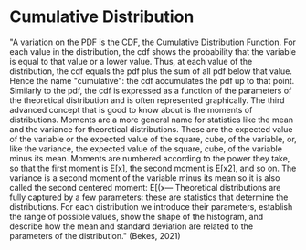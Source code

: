 # Cumulative Distribution

"A variation on the PDF is the CDF, the Cumulative Distribution Function. For each value in the distribution, the cdf shows the probability that the variable is equal to that value or a lower value. Thus, at each value of the distribution, the cdf equals the pdf plus the sum of all pdf below that value. Hence the name "cumulative": the cdf accumulates the pdf up to that point. Similarly to the pdf, the cdf is expressed as a function of the parameters of the theoretical distribution and is often represented graphically. The third advanced concept that is good to know about is the moments of distributions. Moments are a more general name for statistics like the mean and the variance for theoretical distributions. These are the expected value of the variable or the expected value of the square, cube, of the variable, or, like the variance, the expected value of the square, cube, of the variable minus its mean. Moments are numbered according to the power they take, so that the first moment is E\[x], the second moment is E\[x2], and so on. The variance is a second moment of the variable minus its mean so it is also called the second centered moment: E\[(x— Theoretical distributions are fully captured by a few parameters: these are statistics that determine the distributions. For each distribution we introduce their parameters, establish the range of possible values, show the shape of the histogram, and describe how the mean and standard deviation are related to the parameters of the distribution." (Bekes, 2021)
